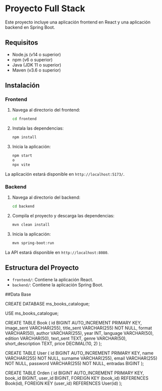 # Proyecto Full Stack

Este proyecto incluye una aplicación frontend en React y una aplicación backend en Spring Boot.

## Requisitos

- Node.js (v14 o superior)
- npm (v6 o superior)
- Java (JDK 11 o superior)
- Maven (v3.6 o superior)

## Instalación

### Frontend

1. Navega al directorio del frontend:
    ```sh
    cd frontend
    ```

2. Instala las dependencias:
    ```sh
    npm install
    ```

3. Inicia la aplicación:
    ```sh
    npm start
    o
    npx vite
    ```

La aplicación estará disponible en `http://localhost:5173/`.

### Backend

1. Navega al directorio del backend:
    ```sh
    cd backend
    ```

2. Compila el proyecto y descarga las dependencias:
    ```sh
    mvn clean install
    ```

3. Inicia la aplicación:
    ```sh
    mvn spring-boot:run
    ```

La API estará disponible en `http://localhost:8080`.

## Estructura del Proyecto

- `frontend/`: Contiene la aplicación React.
- `backend/`: Contiene la aplicación Spring Boot.
 
##Data Base

CREATE DATABASE ms_books_catalogue;

USE ms_books_catalogue;

CREATE TABLE Book (
id BIGINT AUTO_INCREMENT PRIMARY KEY,
image_sent VARCHAR(255),
title_sent VARCHAR(255) NOT NULL,
format VARCHAR(50),
author VARCHAR(255),
year INT,
language VARCHAR(50),
edition VARCHAR(50),
text_sent TEXT,
genre VARCHAR(50),
short_description TEXT,
price DECIMAL(10, 2)
);

CREATE TABLE User (
id BIGINT AUTO_INCREMENT PRIMARY KEY,
name VARCHAR(255) NOT NULL,
surname VARCHAR(255),
email VARCHAR(255) NOT NULL,
password VARCHAR(255) NOT NULL,
entradas BIGINT
);

CREATE TABLE Orden (
id BIGINT AUTO_INCREMENT PRIMARY KEY,
book_id BIGINT,
user_id BIGINT,
FOREIGN KEY (book_id) REFERENCES Book(id),
FOREIGN KEY (user_id) REFERENCES User(id)
);